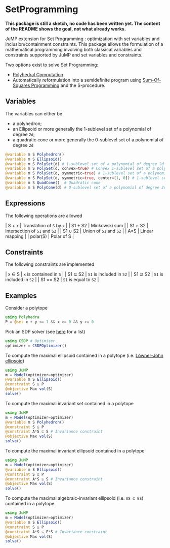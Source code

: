 # SetProgramming

**This package is still a sketch, no code has been written yet. The content of the README shows the goal, not what already works.**

JuMP extension for Set Programming : optimization with set variables and inclusion/containment constraints. This package allows the formulation of a mathematical programming involving both classical variables and constraints supported by JuMP and set variables and constraints.

Two options exist to solve Set Programming:
* [Polyhedral Computation](https://github.com/JuliaPolyhedra/Polyhedra.jl).
* Automatically reformulation into a semidefinite program using [Sum-Of-Squares Programming](https://github.com/JuliaOpt/SumOfSquares.jl) and the S-procedure.

## Variables

The variables can either be
* a polyhedron;
* an Ellipsoid or more generally the 1-sublevel set of a polynomial of degree `2d`;
* a quadratic cone or more generally the 0-sublevel set of a polynomial of degree `2d`

```julia
@variable m S Polyhedron()
@variable m S Ellipsoid()
@variable m S PolySet(d) # 1-sublevel set of a polynomial of degree 2d
@variable m S PolySet(d, convex=true) # Convex 1-sublevel set of a polynomial of degree 2d
@variable m S PolySet(d, symmetric=true) # 1-sublevel set of a polynomial of degree 2d symmetric around the origin
@variable m S PolySet(d, symmetric=true, center=[1, 0]) # 1-sublevel set of a polynomial of degree 2d symmetric around the [1, 0]
@variable m S QuadCone()  # Quadratic cone
@variable m S PolyCone(d) # 0-sublevel set of a polynomial of degree 2d
```

## Expressions

The following operations are allowed

| S + x     | Translation of `S` by `x`     |
| S1 + S2   | Minkowski sum                 |
| S1 ∩ S2   | Intersection of `S1` and `S2` |
| S1 ∪ S2   | Union of `S1` and `S2`        |
| A\*S      | Linear mapping                |
| polar(S)  | Polar of S                    |

## Constraints

The following constraints are implemented

| x ∈ S    | `x` is contained in `S`  |
| S1 ⊆ S2  | `S1` is included in `S2` |
| S1 ⊇ S2  | `S1` is included in `S2` |
| S1 == S2 | `S1` is equal to `S2`    |

## Examples

Consider a polytope
```julia
using Polyhedra
P = @set x + y <= 1 && x >= 0 && y >= 0
```
Pick an SDP solver (see [here](juliaopt.org) for a list)
```julia
using CSDP # Optimizer
optimizer = CSDPOptimizer()
```

To compute the maximal ellipsoid contained in a polytope (i.e. [Löwner-John ellipsoid](https://github.com/rdeits/LoewnerJohnEllipsoids.jl))
```julia
using JuMP
m = Model(optimizer=optimizer)
@variable m S Ellipsoid()
@constraint S ⊆ P
@objective Max vol(S)
solve()
```

To compute the maximal invariant set contained in a polytope
```julia
using JuMP
m = Model(optimizer=optimizer)
@variable m S Polyhedron()
@constraint S ⊆ P
@constraint A*S ⊆ S # Invariance constraint
@objective Max vol(S)
solve()
```

To compute the maximal invariant ellipsoid contained in a polytope
```julia
using JuMP
m = Model(optimizer=optimizer)
@variable m S Ellipsoid()
@constraint S ⊆ P
@constraint A*S ⊆ S # Invariance constraint
@objective Max vol(S)
solve()
```

To compute the maximal algebraic-invariant ellipsoid (i.e. `AS ⊆ ES`) contained in a polytope:
```julia
using JuMP
m = Model(optimizer=optimizer)
@variable m S Ellipsoid()
@constraint S ⊆ P
@constraint A*S ⊆ E*S # Invariance constraint
@objective Max vol(S)
solve()
```
